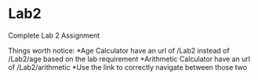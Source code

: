 # Lab2
 
Complete Lab 2 Assignment

Things worth notice:
*Age Calculator have an url of /Lab2 instead of /Lab2/age based on the lab requirement
*Arithmetic Calculator have an url of /Lab2/arithmetic
*Use the link to correctly navigate between those two
